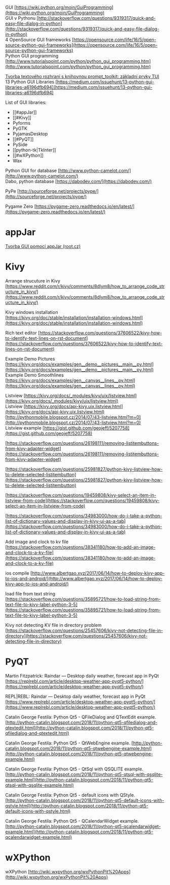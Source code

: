 
GUI [https://wiki.python.org/moin/GuiProgramming](https://wiki.python.org/moin/GuiProgramming)  
GUI v Pythonu [http://stackoverflow.com/questions/9319317/quick-and-easy-file-dialog-in-python](http://stackoverflow.com/questions/9319317/quick-and-easy-file-dialog-in-python)  
4 OpenSource GUI frameworks [https://opensource.com/life/16/5/open-source-python-gui-frameworks](https://opensource.com/life/16/5/open-source-python-gui-frameworks)  
Python GUI programming [http://www.tutorialspoint.com/python/python_gui_programming.htm](http://www.tutorialspoint.com/python/python_gui_programming.htm)  

[Tvorba textového rozhraní s knihovnou prompt_toolkit: základní prvky TUI](https://www.root.cz/clanky/tvorba-textoveho-rozhrani-s-knihovnou-prompt-toolkit-zakladni-prvky-tui/?utm_source=rss&utm_medium=text&utm_campaign=rss)  
13 Python GUI Libraries [https://medium.com/issuehunt/13-python-gui-libraries-a6196dfb694](https://medium.com/issuehunt/13-python-gui-libraries-a6196dfb694)  

List of GUI libraries:

- [[#appJar]]
- [[#Kivy]]
- Pyforms
- PyGTK
- PyjamasDesktop
- [[#PyQT]]
- PySide
- [[python-tk|TkInter]]
- [[#wXPython]]
- Wax
  
Python GUI for database [http://www.python-camelot.com/](http://www.python-camelot.com/)  
Dabo, python database [https://dabodev.com/](https://dabodev.com/)  
  
  

PyPe [http://sourceforge.net/projects/pype/](http://sourceforge.net/projects/pype/)  
  
Pygame Zero [https://pygame-zero.readthedocs.io/en/latest/](https://pygame-zero.readthedocs.io/en/latest/)  
  
# appJar

[Tvorba GUI pomocí appJar (root.cz)](https://www.root.cz/clanky/tvorba-grafickeho-uzivatelskeho-rozhrani-v-pythonu-s-vyuzitim-knihovny-appjar/)

# Kivy

Arrange strucuture in Kivy [https://www.reddit.com/r/kivy/comments/8dlym8/how_to_arrange_code_structure_in_kivy/](https://www.reddit.com/r/kivy/comments/8dlym8/how_to_arrange_code_structure_in_kivy/)  
  
Kivy windows installation [https://kivy.org/doc/stable/installation/installation-windows.html](https://kivy.org/doc/stable/installation/installation-windows.html)  
  
Rich text editor [https://stackoverflow.com/questions/37606522/kivy-how-to-identify-text-lines-on-rst-document](https://stackoverflow.com/questions/37606522/kivy-how-to-identify-text-lines-on-rst-document)  
  
Example Demo Pictures [https://kivy.org/docs/examples/gen__demo__pictures__main__py.html](https://kivy.org/docs/examples/gen__demo__pictures__main__py.html)  
Example Demo Smoothlines [https://kivy.org/docs/examples/gen__canvas__lines__py.html](https://kivy.org/docs/examples/gen__canvas__lines__py.html)  
  
  
Listview [https://kivy.org/docs/_modules/kivy/uix/listview.html](https://kivy.org/docs/_modules/kivy/uix/listview.html)  
Listview [https://kivy.org/docs/api-kivy.uix.listview.html](https://kivy.org/docs/api-kivy.uix.listview.html)  
[http://pythonmobile.blogspot.cz/2014/07/43-listview.html?m=0](http://pythonmobile.blogspot.cz/2014/07/43-listview.html?m=0)  
Listview example [https://gist.github.com/geojeff/5207758](https://gist.github.com/geojeff/5207758)  
  
[https://stackoverflow.com/questions/26198111/removing-listitembuttons-from-kivy-adapter-widget](https://stackoverflow.com/questions/26198111/removing-listitembuttons-from-kivy-adapter-widget)  
  
[https://stackoverflow.com/questions/25981827/python-kivy-listview-how-to-delete-selected-listitembutton](https://stackoverflow.com/questions/25981827/python-kivy-listview-how-to-delete-selected-listitembutton)  
  
[https://stackoverflow.com/questions/19459808/kivy-select-an-item-in-listview-from-code](https://stackoverflow.com/questions/19459808/kivy-select-an-item-in-listview-from-code)  
  
[https://stackoverflow.com/questions/34983000/how-do-i-take-a-python-list-of-dictionary-values-and-display-in-kivy-ui-as-a-tab](https://stackoverflow.com/questions/34983000/how-do-i-take-a-python-list-of-dictionary-values-and-display-in-kivy-ui-as-a-tab)  
  
  
Add image and clock to kv file [https://stackoverflow.com/questions/38341180/how-to-add-an-image-and-clock-to-a-kv-file](https://stackoverflow.com/questions/38341180/how-to-add-an-image-and-clock-to-a-kv-file)  
  
ios compile [http://www.albertgao.xyz/2017/06/14/how-to-deploy-kivy-app-to-ios-and-android/](http://www.albertgao.xyz/2017/06/14/how-to-deploy-kivy-app-to-ios-and-android/)  
  
load file from text string [https://stackoverflow.com/questions/35895721/how-to-load-string-from-text-file-to-kivy-label-python-3-5](https://stackoverflow.com/questions/35895721/how-to-load-string-from-text-file-to-kivy-label-python-3-5)  
  
Kivy not detecting KV file in directory problem [https://stackoverflow.com/questions/25457606/kivy-not-detecting-file-in-directory](https://stackoverflow.com/questions/25457606/kivy-not-detecting-file-in-directory)

# PyQT

  
Martin Fitzpatrick: Raindar — Desktop daily weather, forecast app in PyQt [https://replrebl.com/article/desktop-weather-app-pyqt5-python/](https://replrebl.com/article/desktop-weather-app-pyqt5-python/)  
  
REPL|REBL: Raindar — Desktop daily weather, forecast app in PyQt [https://www.replrebl.com/article/desktop-weather-app-pyqt5-python/](https://www.replrebl.com/article/desktop-weather-app-pyqt5-python/)  
  
Catalin George Festila: Python Qt5 - QFileDialog and QTextEdit example. [http://python-catalin.blogspot.com/2018/11/python-qt5-qfiledialog-and-qtextedit.html](http://python-catalin.blogspot.com/2018/11/python-qt5-qfiledialog-and-qtextedit.html)  
  
Catalin George Festila: Python Qt5 - QtWebEngine example. [http://python-catalin.blogspot.com/2018/11/python-qt5-qtwebengine-example.html](http://python-catalin.blogspot.com/2018/11/python-qt5-qtwebengine-example.html)  
  
Catalin George Festila: Python Qt5 - QtSql with QSQLITE example. [http://python-catalin.blogspot.com/2018/11/python-qt5-qtsql-with-qsqlite-example.html](http://python-catalin.blogspot.com/2018/11/python-qt5-qtsql-with-qsqlite-example.html)  
  
Catalin George Festila: Python Qt5 - default icons with QStyle. [http://python-catalin.blogspot.com/2018/11/python-qt5-default-icons-with-qstyle.html](http://python-catalin.blogspot.com/2018/11/python-qt5-default-icons-with-qstyle.html)  
  
Catalin George Festila: Python Qt5 - QCalendarWidget example. [http://python-catalin.blogspot.com/2018/11/python-qt5-qcalendarwidget-example.html](http://python-catalin.blogspot.com/2018/11/python-qt5-qcalendarwidget-example.html)



# wXPython

wXPython [http://wiki.wxpython.org/wxPythonPit%20Apps](http://wiki.wxpython.org/wxPythonPit%20Apps)  